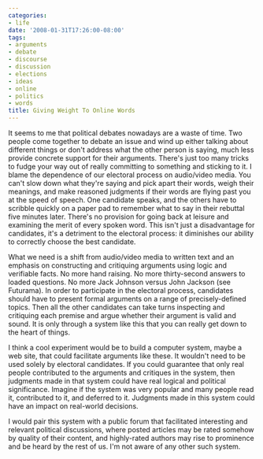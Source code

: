 ```yaml
---
categories:
- life
date: '2008-01-31T17:26:00-08:00'
tags:
- arguments
- debate
- discourse
- discussion
- elections
- ideas
- online
- politics
- words
title: Giving Weight To Online Words
---
```


It seems to me that political debates nowadays are a waste of time. Two people come together to debate an issue and wind up either talking about different things or don't address what the other person is saying, much less provide concrete support for their arguments. There's just too many tricks to fudge your way out of really committing to something and sticking to it. I blame the dependence of our electoral process on audio/video media. You can't slow down what they're saying and pick apart their words, weigh their meanings, and make reasoned judgments if their words are flying past you at the speed of speech. One candidate speaks, and the others have to scribble quickly on a paper pad to remember what to say in their rebuttal five minutes later. There's no provision for going back at leisure and examining the merit of every spoken word. This isn't just a disadvantage for candidates, it's a detriment to the electoral process: it diminishes our ability to correctly choose the best candidate.

What we need is a shift from audio/video media to written text and an emphasis on constructing and critiquing arguments using logic and verifiable facts. No more hand raising. No more thirty-second answers to loaded questions. No more Jack Johnson versus John Jackson (see Futurama). In order to participate in the electoral process, candidates should have to present formal arguments on a range of precisely-defined topics. Then all the other candidates can take turns inspecting and critiquing each premise and argue whether their argument is valid and sound. It is only through a system like this that you can really get down to the heart of things.

I think a cool experiment would be to build a computer system, maybe a web site, that could facilitate arguments like these. It wouldn't need to be used solely by electoral candidates. If you could guarantee that only real people contributed to the arguments and critiques in the system, then judgments made in that system could have real logical and political significance. Imagine if the system was very popular and many people read it, contributed to it, and deferred to it. Judgments made in this system could have an impact on real-world decisions.

I would pair this system with a public forum that facilitated interesting and relevant political discussions, where posted articles may be rated somehow by quality of their content, and highly-rated authors may rise to prominence and be heard by the rest of us. I'm not aware of any other such system.
